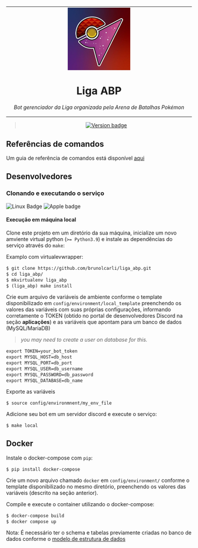 <table align="center"><tr><td align="center" width="9999">

<img src="https://github.com/brunolcarli/liga_abp/blob/master/static/ABPLOGO.jpeg?raw=true" align="center" width="170" alt="Project icon">

# Liga ABP 

*Bot gerenciador da Liga organizada pela Arena de Batalhas Pokémon*

</td></tr>

</table>    

<div align="center">

> [![Version badge](https://img.shields.io/badge/version-1.0.1-silver.svg)]()



</div>

## Referências de comandos

Um guia de referência de comandos está disponível [aqui](https://github.com/brunolcarli/liga_abp/wiki/Modelos-de-dados)



## Desenvolvedores

### Clonando e executando o serviço

![Linux Badge](https://img.shields.io/badge/OS-Linux-black.svg)
![Apple badge](https://badgen.net/badge/OS/OSX/:color?icon=apple)


#### Execução em máquina local

Clone este projeto em um diretório da sua máquina, inicialize um novo amviente virtual python (`>= Python3.9`) e instale as dependências do serviço através do `make`:

Examplo com virtualevwrapper:

```
$ git clone https://github.com/brunolcarli/liga_abp.git
$ cd liga_abp/
$ mkvirtualenv liga_abp
$ (liga_abp) make install
```

Crie eum arquivo de variáveis de ambiente conforme o template disponibilizado em `config/environment/local_template` preenchendo os valores das variáveis com suas próprias configurações, informando corretamente o TOKEN (obtido no portal de desenvolvedores Discord na seção **aplicações**) e as variáveis que apontam para um banco de dados (MySQL/MariaDB)



> *you may need to create a user on database for this.*

```
export TOKEN=your_bot_token
export MYSQL_HOST=db_host
export MYSQL_PORT=db_port
export MYSQL_USER=db_username
export MYSQL_PASSWORD=db_password
export MYSQL_DATABASE=db_name
```

Exporte as variáveis

```
$ source config/environmnent/my_env_file
```

Adicione seu bot em um servidor discord e execute o serviço:


```
$ make local
```

## Docker

Instale o docker-compose com `pip`:

```
$ pip install docker-compose
```

Crie um novo arquivo chamado `docker` em `config/environment/` conforme o template disponibilizado no mesmo diretório, preenchendo os valores das variáveis (descrito na seção anterior).

Compile e execute o container utilizando o docker-compose:

```
$ docker-compose build
$ docker compose up
```

Nota: É necessário ter o schema e tabelas previamente criadas no banco de dados conforme o [modelo de estrutura de dados](https://github.com/brunolcarli/liga_abp/wiki/Modelos-de-dados)